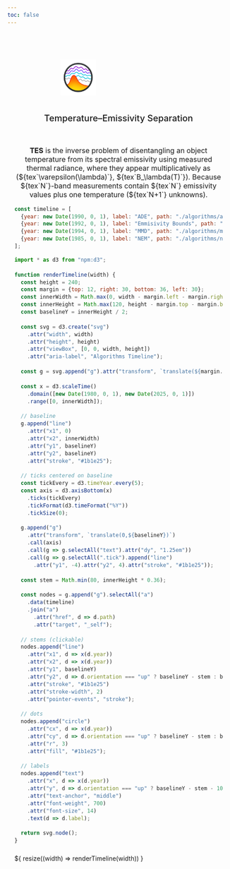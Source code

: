 ```yaml
---
toc: false
---
```


<section class="container">
<div class="hero">
  <h1><img class="hero-logo" src="./favicon.png" alt="TES icon">TES</h1>
  <h2>Temperature–Emissivity Separation</h2>
</div>


<div class="lead">
    <strong>TES</strong> is the inverse problem of disentangling an object temperature from its spectral emissivity using measured thermal radiance, where they appear multiplicatively as
    (${tex`\varepsilon(\lambda)`}, ${tex`B_\lambda(T)`}). Because ${tex`N`}-band measurements contain ${tex`N`} emissivity values plus one temperature (${tex`N+1`} unknowns).

</div>


```js
const timeline = [
  {year: new Date(1990, 0, 1), label: "ADE", path: "./algorithms/ade", orientation: "up"},
  {year: new Date(1992, 0, 1), label: "Emmisivity Bounds", path: "./algorithms/emmisivity-bounds", orientation: "down"},
  {year: new Date(1994, 0, 1), label: "MMD", path: "./algorithms/mmd", orientation: "up"},
  {year: new Date(1985, 0, 1), label: "NEM", path: "./algorithms/nem", orientation: "down"}
];
```

```js
import * as d3 from "npm:d3";

function renderTimeline(width) {
  const height = 240;
  const margin = {top: 12, right: 30, bottom: 36, left: 30};
  const innerWidth = Math.max(0, width - margin.left - margin.right);
  const innerHeight = Math.max(120, height - margin.top - margin.bottom);
  const baselineY = innerHeight / 2;

  const svg = d3.create("svg")
    .attr("width", width)
    .attr("height", height)
    .attr("viewBox", [0, 0, width, height])
    .attr("aria-label", "Algorithms Timeline");

  const g = svg.append("g").attr("transform", `translate(${margin.left},${margin.top})`);

  const x = d3.scaleTime()
    .domain([new Date(1980, 0, 1), new Date(2025, 0, 1)])
    .range([0, innerWidth]);

  // baseline
  g.append("line")
    .attr("x1", 0)
    .attr("x2", innerWidth)
    .attr("y1", baselineY)
    .attr("y2", baselineY)
    .attr("stroke", "#1b1e25");

  // ticks centered on baseline
  const tickEvery = d3.timeYear.every(5);
  const axis = d3.axisBottom(x)
    .ticks(tickEvery)
    .tickFormat(d3.timeFormat("%Y"))
    .tickSize(0);

  g.append("g")
    .attr("transform", `translate(0,${baselineY})`)
    .call(axis)
    .call(g => g.selectAll("text").attr("dy", "1.25em"))
    .call(g => g.selectAll(".tick").append("line")
      .attr("y1", -4).attr("y2", 4).attr("stroke", "#1b1e25"));

  const stem = Math.min(80, innerHeight * 0.36);

  const nodes = g.append("g").selectAll("a")
    .data(timeline)
    .join("a")
      .attr("href", d => d.path)
      .attr("target", "_self");

  // stems (clickable)
  nodes.append("line")
    .attr("x1", d => x(d.year))
    .attr("x2", d => x(d.year))
    .attr("y1", baselineY)
    .attr("y2", d => d.orientation === "up" ? baselineY - stem : baselineY + stem)
    .attr("stroke", "#1b1e25")
    .attr("stroke-width", 2)
    .attr("pointer-events", "stroke");

  // dots
  nodes.append("circle")
    .attr("cx", d => x(d.year))
    .attr("cy", d => d.orientation === "up" ? baselineY - stem : baselineY + stem)
    .attr("r", 3)
    .attr("fill", "#1b1e25");

  // labels
  nodes.append("text")
    .attr("x", d => x(d.year))
    .attr("y", d => d.orientation === "up" ? baselineY - stem - 10 : baselineY + stem + 22)
    .attr("text-anchor", "middle")
    .attr("font-weight", 700)
    .attr("font-size", 14)
    .text(d => d.label);

  return svg.node();
}
```

<div class="timeline">${ resize((width) => renderTimeline(width)) }</div>

</section>



<style>

.container {
  max-width: 980px;
  margin: 0 auto;
  padding: 0 1rem;
}

.hero {
  display: flex;
  flex-direction: column;
  align-items: center;
  margin: 2.5rem 0 3rem;
  text-wrap: balance;
  text-align: center;
}

.hero h1 {
  margin: 1rem 0;
  padding: 1rem 0;
  max-width: none;
  font-size: 14vw;
  font-weight: 900;
  line-height: 1;
  display: inline-flex;
  align-items: center;
  gap: 0.4rem;
  background: linear-gradient(30deg, var(--theme-foreground-focus), currentColor);
  -webkit-background-clip: text;
  -webkit-text-fill-color: transparent;
  background-clip: text;
}

.hero h1 .hero-logo {
  height: 0.9em;
  width: auto;
  display: block;
}

.hero h2 {
  margin: 0;
  max-width: 34em;
  font-size: 20px;
  font-style: initial;
  font-weight: 500;
  line-height: 1.5;
  color: var(--theme-foreground-muted);
}

.lead {
  max-width: none !important;
  margin: 0 auto;
  text-align: center;
  color: var(--theme-foreground-muted);
  font-size: 1rem;
}

.timeline {
  max-width: 980px;
  margin: 1.5rem auto 0;
}

@media (min-width: 640px) {
  .hero h1 {
    font-size: 90px;
  }
}

</style>
